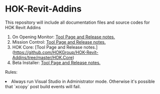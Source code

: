HOK-Revit-Addins
================

This repository will include all documentation files and source codes for HOK Revit Addins

1. On Opening Monitor: [Tool Page and Release notes.](https://github.com/HOKGroup/HOK-Revit-Addins/tree/master/Utility%20Tools/src/HOK.FileOnpeningMonitor)
2. Mission Control: [Tool Page and Release notes.](https://github.com/HOKGroup/HOK-Revit-Addins/blob/master/Project%20Monitor/src/HOK.MissionControl)
3. HOK Core: [Tool Page and Release notes.] (https://github.com/HOKGroup/HOK-Revit-Addins/tree/master/HOK.Core) 
4. Beta Installer: [Tool Page and Release notes.](https://github.com/HOKGroup/HOK-Revit-Addins/tree/master/HOK%20Beta%20Tools)

Rules: 
<li> Always run Visual Studio in Administrator mode. Otherwise it's possible that `xcopy` post build events will fail.
